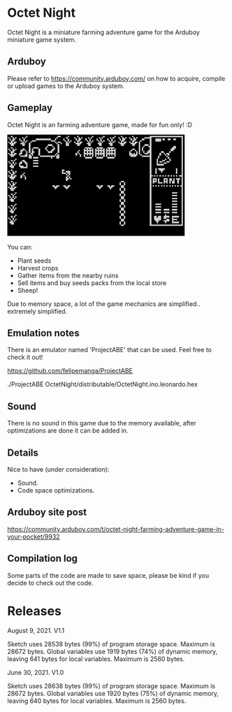 # Octet Night

Octet Night is a miniature farming adventure game for the Arduboy miniature game system.

## Arduboy

Please refer to https://community.arduboy.com/ on how to acquire, compile or upload games to the Arduboy system.

## Gameplay

Octet Night is an farming adventure game, made for fun only! :D

![Alt Text](https://github.com/franalvarez21/OctetNight/blob/main/OctetNight/images/demo.gif)

You can:
- Plant seeds
- Harvest crops
- Gather items from the nearby ruins
- Sell items and buy seeds packs from the local store
- Sheep!

Due to memory space, a lot of the game mechanics are simplified.. extremely simplified.

## Emulation notes

There is an emulator named 'ProjectABE' that can be used. Feel free to check it out!

https://github.com/felipemanga/ProjectABE

./ProjectABE OctetNight/distributable/OctetNight.ino.leonardo.hex

## Sound

There is no sound in this game due to the memory available, after optimizations are done it can be added in.

## Details

Nice to have (under consideration):
- Sound.
- Code space optimizations.

## Arduboy site post

https://community.arduboy.com/t/octet-night-farming-adventure-game-in-your-pocket/9932

## Compilation log

Some parts of the code are made to save space, please be kind if you decide to check out the code.

# Releases

August 9, 2021. V1.1

Sketch uses 28538 bytes (99%) of program storage space. Maximum is 28672 bytes.
Global variables use 1919 bytes (74%) of dynamic memory, leaving 641 bytes for local variables. Maximum is 2560 bytes.

June 30, 2021. V1.0

Sketch uses 28638 bytes (99%) of program storage space. Maximum is 28672 bytes.
Global variables use 1920 bytes (75%) of dynamic memory, leaving 640 bytes for local variables. Maximum is 2560 bytes.
